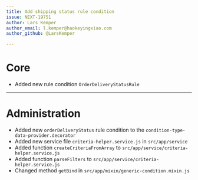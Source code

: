 ```yaml
---
title: Add shipping status rule condition
issue: NEXT-19751
author: Lars Kemper
author_email: l.kemper@haokeyingxiao.com
author_github: @LarsKemper

---
```

# Core
* Added new rule condition `OrderDeliveryStatusRule`
___
# Administration
* Added new `orderDeliveryStatus` rule condition to the `condition-type-data-provider.decorator`
* Added new service file `criteria-helper.service.js` in `src/app/service`
* Added function `createCriteriaFromArray` to `src/app/service/criteria-helper.service.js`
* Added function `parseFilters` to `src/app/service/criteria-helper.service.js`
* Changed method `getBind` in `src/app/mixin/generic-condition.mixin.js`
